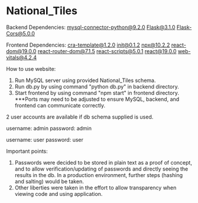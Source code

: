 # National_Tiles
Backend Dependencies:
mysql-connector-python@9.2.0
Flask@3.1.0
Flask-Cors@5.0.0

Frontend Dependencies:
cra-template@1.2.0
init@0.1.2
npx@10.2.2
react-dom@19.0.0
react-router-dom@7.1.5
react-scripts@5.0.1
react@19.0.0
web-vitals@4.2.4


How to use website:

1. Run MySQL server using provided National_Tiles schema.
2. Run db.py by using command "python db.py" in backend directory.
3. Start frontend by using command "npm start" in frontend directory.
***Ports may need to be adjusted to ensure MySQL, backend, and frontend can communicate correctly.

2 user accounts are available if db schema supplied is used.

username: admin 
password: admin

username: user
password: user


Important points:
1. Passwords were decided to be stored in plain text as a proof of concept, and to allow verification/updating of passwords and directly seeing the results in the db. In a production environment, further steps (hashing and salting) would be taken.
2. Other liberties were taken in the effort to allow transparency when viewing code and using application.
